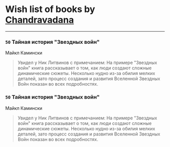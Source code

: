 # Wish list of books by [Chandravadana](https://plus.google.com/105866022348292919948)
---

### `50` Тайная история "Звездных войн"
Майкл Камински
> Увидел у Ник Литвинов с примечанием: На примере "Звездных войн" книга рассказывает о том, как люди создают сложные динамические сюжеты. Несколько нудно из-за обилия мелких деталей, зато процесс создания и развития Вселенной Звездных Войн показан во всех подробностях.

### `50` Тайная история "Звездных войн"
Майкл Камински
> Увидел у Ник Литвинов с примечанием: На примере "Звездных войн" книга рассказывает о том, как люди создают сложные динамические сюжеты. Несколько нудно из-за обилия мелких деталей, зато процесс создания и развития Вселенной Звездных Войн показан во всех подробностях.

